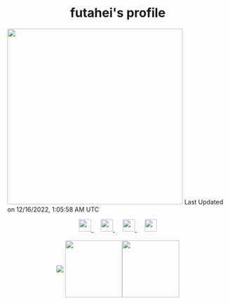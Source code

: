 <h1 align="center">futahei's profile</h1>
<!--START_SECTION:lapras-card-->
<a href="https://lapras.com/public/M9NU3UQ" target="_blank" rel="noopener noreferrer"><img src="https://lapras-card-generator.vercel.app/api/svg?e=3.42&b=2.85&i=3.15&b1=%23020E27&b2=%230E5593&i1=%23030E21&i2=%231688BF&l=ja" width="400" ></a>  
Last Updated on 12/16/2022, 1:05:58 AM UTC
<!--END_SECTION:lapras-card-->
<p align="center">
  <a href= "https://www.youtube.com/channel/UC6cSz5FoLd8ib7Qnncyj-eg">
    <img src="https://img.icons8.com/ios-filled/50/000000/youtube.svg" width="28px"/>
  </a>
  &emsp;
  <a href= "https://twitter.com/kohei_fttk">
    <img src="https://img.icons8.com/ios-filled/50/000000/twitter.svg" width="28px"/>
  </a>
  &emsp;
  <a href= "https://keybase.io/futahei">
    <img src="https://img.icons8.com/ios-filled/50/000000/keybase2.svg" width="28px"/>
  </a>
  &emsp;
  <a href="mailto:kohei_f@cynack.com">
    <img src="https://img.icons8.com/ios-filled/50/000000/email.png" width="28px"/>
  </a>
  <br><br>
  <img align="center" src="https://github-profile-trophy.vercel.app/?username=futahei&theme=onedark&row=1&column=6" />
  <img align="center" src="https://github-readme-stats.vercel.app/api?username=futahei&hide_title=true&show_icons=true&include_all_commits=true&count_private=true&line_height=21&theme=tokyonight" height="130px" /><img align="center" src="https://github-readme-stats.vercel.app/api/top-langs/?username=futahei&hide_title=false&layout=compact&theme=tokyonight" height="130px" />
</p>

